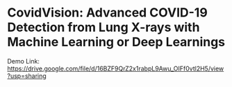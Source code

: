 # CovidVision: Advanced COVID-19 Detection from Lung X-rays with Machine Learning or Deep Learnings


Demo Link:
https://drive.google.com/file/d/16BZF9QrZ2x1rabpL9Awu_OIFf0vtl2H5/view?usp=sharing
